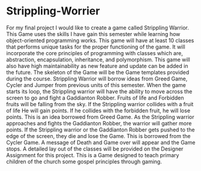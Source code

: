 # Strippling-Worrier

For my final project I would like to create a game called Strippling Warrior.
This Game uses the skills I have gain this semester while learning how object-oriented programming works.
This game will have at least 10 classes that performs unique tasks for the proper functioning of the game. 
It will incorporate the core principles of programming with classes which are, abstraction, encapsulation, inheritance, and polymorphism.
This game will also have high maintainability as new feature and update can be added in the future. 
The skeleton of the Game will be the Game templates provided during the course. 
Strippling Warrior will borrow ideas from Greed Game, Cycler and Jumper from previous units of this semester. 
When the game starts its loop, the Strippling warrior will have the ability to move across the screen to go and fight a Gaddianton Robber.
Fruits of life and Forbidden fruits will be falling from the sky. If the Strippling warrior collides with a fruit of life He will gain points. 
If he collides with the forbidden fruit, he will lose points. This is an idea borrowed from Greed Game. 
As the Strippling warrior approaches and fights the Gaddianton Robber, the warrior will gather more points. 
If the Strippling warrior or the Gaddianton Robber gets pushed to the edge of the screen, they die and lose the Game.
This is borrowed from the Cycler Game. 
A message of Death and Game over will appear and the Game stops.
A detailed lay out of the classes will be provided on the Designer Assignment for this project. 
This is a Game designed to teach primary children of the church some gospel principles through gaming. 
